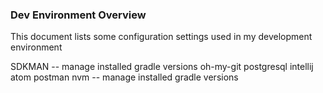 ### Dev Environment Overview

This document lists some configuration settings used in my development environment

SDKMAN -- manage installed gradle versions
oh-my-git
postgresql
intellij
atom
postman
nvm -- manage installed gradle versions
